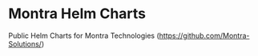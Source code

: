# Montra Helm Charts
Public Helm Charts for Montra Technologies (https://github.com/Montra-Solutions/)

